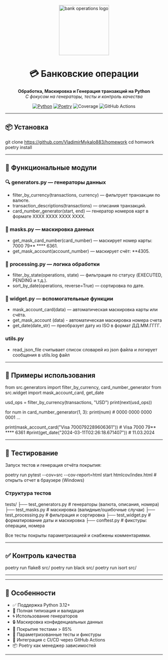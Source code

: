 <p align="center">
  <img src="https://img.icons8.com/clouds/500/bank-card-back-side.png" alt="bank operations logo" width="160"/>
</p>

<h1 align="center">💳️ Банковские операции</h1>

<p align="center">
  <strong>Обработка, Маскировка и Генерация транзакций на Python</strong><br>
  <em>С фокусом на генераторы, тесты и контроль качества</em>
</p>

<p align="center">
  <a href="https://www.python.org/"><img src="https://img.shields.io/badge/Python-3.12+-blue.svg" alt="Python"></a>
  <a href="https://python-poetry.org/"><img src="https://img.shields.io/badge/Poetry-1.8+-orange.svg" alt="Poetry"></a>
  <img src="https://img.shields.io/badge/Coverage-85%25-brightgreen.svg" alt="Coverage">
  <img src="https://img.shields.io/github/actions/workflow/status/Enigmatik007/bank_operations/tests.yml?branch=main&label=CI" alt="GitHub Actions">
</p>

---

## 📦 Установка

git clone https://github.com/VladimirMykalo883/homework
cd homwork
poetry install

---

## 🧰 Функциональные модули

### 🔍 generators.py — генераторы данных

- filter_by_currency(transactions, currency) — фильтрует транзакции по валюте.
- transaction_descriptions(transactions) — описания транзакций.
- card_number_generator(start, end) — генератор номеров карт в формате XXXX XXXX XXXX XXXX.

### 🔐 masks.py — маскировка данных

- get_mask_card_number(card_number) — маскирует номер карты: 7000 79** **** 6361.
- get_mask_account(account_number) — маскирует счёт: **4305.

### 🧮 processing.py — логика обработки

- filter_by_state(operations, state) — фильтрация по статусу (EXECUTED, PENDING и т.д.).
- sort_by_date(operations, reverse=True) — сортировка по дате.

### 🧱 widget.py — вспомогательные функции

- mask_account_card(data) — автоматическая маскировка карты или счёта.
- get_mask_account (data) - автоматическая маскировка номера счета
- get_date(date_str) — преобразует дату из ISO в формат ДД.ММ.ГГГГ.

### utils.py
- read_json_file считывает список словарей из json файла и логирует
сообщения в utils.log файл

---

## 🚀 Примеры использования

from src.generators import filter_by_currency, card_number_generator
from src.widget import mask_account_card, get_date

usd_ops = filter_by_currency(transactions, "USD")
print(next(usd_ops))

for num in card_number_generator(1, 3):
    print(num)  # 0000 0000 0000 0001 ...

print(mask_account_card("Visa 7000792289606361"))  # Visa 7000 79** **** 6361
#print(get_date("2024-03-11T02:26:18.671407"))  # 11.03.2024

---

## 🧪 Тестирование

Запуск тестов и генерация отчёта покрытия:

poetry run pytest --cov=src --cov-report=html
start htmlcov/index.html  # открыть отчет в браузере (Windows)

### Структура тестов

tests/
├── test_generators.py      # генераторы (валюта, описания, номера)
├── test_masks.py           # маскировка (валидные/ошибочные случаи)
├── test_processing.py      # фильтрация и сортировка
├── test_widget.py          # форматирование даты и маскировка
├── conftest.py             # фикстуры: операции, номера

Все тесты покрыты параметризацией и снабжены комментариями.

---

## ✅ Контроль качества

poetry run flake8 src/
poetry run black src/
poetry run isort src/

---

---

## 📌 Особенности

- ✅ Поддержка Python 3.12+
- 🧠 Полная типизация и валидация
- 🌀 Использование генераторов
- 🔒 Маскировка конфиденциальных данных
- 💯 Покрытие тестами > 85%
- 🧪 Параметризованные тесты и фикстуры
- 🔁 Интеграция с CI/CD через GitHub Actions
- 📦 Poetry как менеджер зависимостей

---
